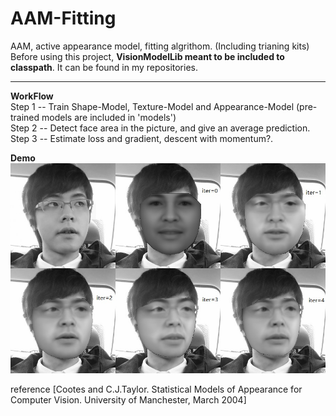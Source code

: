 # AAM-Fitting  
AAM, active appearance model, fitting algrithom. (Including trianing kits)   
Before using this project, __VisionModelLib meant to be included to classpath__. It can be found in my repositories.  
  
----  
  
__WorkFlow__  
Step 1 -- Train Shape-Model, Texture-Model and Appearance-Model (pre-trained models are included in 'models')  
Step 2 -- Detect face area in the picture, and give an average prediction.  
Step 3 -- Estimate loss and gradient, descent with momentum?.  
  
__Demo__  
![demo](https://github.com/htkseason/AAM-Fitting/blob/master/demo.jpg)  
  
reference [Cootes and C.J.Taylor. Statistical Models of Appearance for Computer Vision. University of Manchester, March 2004]